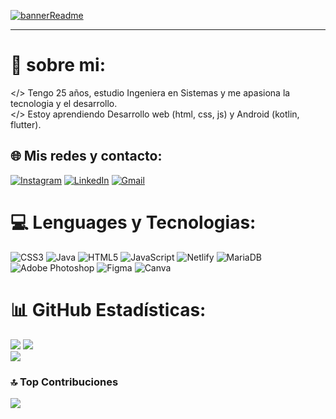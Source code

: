 [![bannerReadme](https://github.com/leitnergaston/leitnergaston/assets/50774488/d396a67a-54af-4a6d-b16b-8933f5445c03)](https://leitnergaston.netlify.app)

<hr>

# 💫 sobre mi:
</> Tengo 25 años, estudio Ingeniera en Sistemas y me apasiona la tecnologia y el desarrollo. <br></> Estoy aprendiendo Desarrollo web (html, css, js) y Android (kotlin, flutter).


## 🌐 Mis redes y contacto:
[![Instagram](https://img.shields.io/badge/Instagram-%23E4405F.svg?logo=Instagram&logoColor=white)](https://instagram.com/gastex)
[![LinkedIn](https://img.shields.io/badge/LinkedIn-%230077B5.svg?logo=linkedin&logoColor=white)](https://linkedin.com/in/leitnergaston)
[![Gmail](https://img.shields.io/badge/Gmail-%23E4405F.svg?logo=Gmail&logoColor=white)](mailto:leitnergaston@gmail.com)


# 💻 Lenguages y Tecnologias:
![CSS3](https://img.shields.io/badge/css3-%231572B6.svg?style=plastic&logo=css3&logoColor=white) ![Java](https://img.shields.io/badge/java-%23ED8B00.svg?style=plastic&logo=openjdk&logoColor=white) ![HTML5](https://img.shields.io/badge/html5-%23E34F26.svg?style=plastic&logo=html5&logoColor=white) ![JavaScript](https://img.shields.io/badge/javascript-%23323330.svg?style=plastic&logo=javascript&logoColor=%23F7DF1E) ![Netlify](https://img.shields.io/badge/netlify-%23000000.svg?style=plastic&logo=netlify&logoColor=#00C7B7) ![MariaDB](https://img.shields.io/badge/MariaDB-003545?style=plastic&logo=mariadb&logoColor=white) ![Adobe Photoshop](https://img.shields.io/badge/adobe%20photoshop-%2331A8FF.svg?style=plastic&logo=adobe%20photoshop&logoColor=white) ![Figma](https://img.shields.io/badge/figma-%23F24E1E.svg?style=plastic&logo=figma&logoColor=white) ![Canva](https://img.shields.io/badge/Canva-%2300C4CC.svg?style=plastic&logo=Canva&logoColor=white)
# 📊 GitHub Estadísticas:
![](https://github-readme-stats.vercel.app/api?username=leitnergaston&theme=radical&hide_border=false&include_all_commits=true&count_private=true)
![](https://github-readme-streak-stats.herokuapp.com/?user=leitnergaston&theme=radical&hide_border=false)<br/>
![](https://github-readme-stats.vercel.app/api/top-langs/?username=leitnergaston&theme=radical&hide_border=false&include_all_commits=true&count_private=true&layout=compact)

### 🔝 Top Contribuciones
![](https://github-contributor-stats.vercel.app/api?username=leitnergaston&limit=5&theme=radical&combine_all_yearly_contributions=true)
